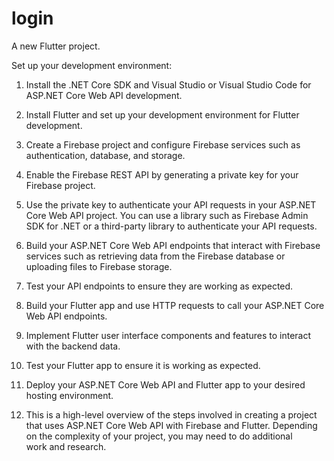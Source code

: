 # login

A new Flutter project.

Set up your development environment:

1. Install the .NET Core SDK and Visual Studio or Visual Studio Code for ASP.NET Core Web API development.

2. Install Flutter and set up your development environment for Flutter development.

3. Create a Firebase project and configure Firebase services such as authentication, database, and storage.

4. Enable the Firebase REST API by generating a private key for your Firebase project.

5. Use the private key to authenticate your API requests in your ASP.NET Core Web API project. You can use a library such as Firebase Admin SDK for .NET or a third-party library to authenticate your API requests.

6. Build your ASP.NET Core Web API endpoints that interact with Firebase services such as retrieving data from the Firebase database or uploading files to Firebase storage.

7. Test your API endpoints to ensure they are working as expected.

8. Build your Flutter app and use HTTP requests to call your ASP.NET Core Web API endpoints.

9. Implement Flutter user interface components and features to interact with the backend data.

10. Test your Flutter app to ensure it is working as expected.

11. Deploy your ASP.NET Core Web API and Flutter app to your desired hosting environment.

12. This is a high-level overview of the steps involved in creating a project that uses ASP.NET Core Web API with Firebase and Flutter. Depending on the complexity of your project, you may need to do additional work and research.